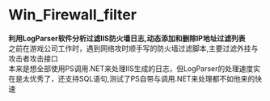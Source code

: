 # Win_Firewall_filter

**利用LogParser软件分析过滤IIS防火墙日志,动态添加和删除IP地址过滤列表**<br>
之前在游戏公司工作时，遇到网络攻时顺手写的防火墙过滤脚本,主要过滤外挂与攻击者攻击接口<br>
本来是想全部使用PS调用.NET来处理IIS生成的日志，但LogParser的处理速度实在是太优秀了，还支持SQL语句,测试了PS自带与调用.NET来处理都不如他来的快速